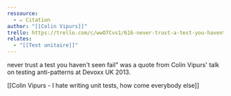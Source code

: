 ```yaml
---
ressource:
  - ✏️ Citation
author: "[[Colin Vipurs]]"
trello: https://trello.com/c/wwO7Cvs1/616-never-trust-a-test-you-havent-seen-fail-colin-vipurs
relates:
  - "[[Test unitaire]]"
---
```

never trust a test you haven't seen fail" was a quote from Colin Vipurs' talk on testing anti-patterns at Devoxx UK 2013.

[[Colin Vipurs - I hate writing unit tests, how come everybody else]]